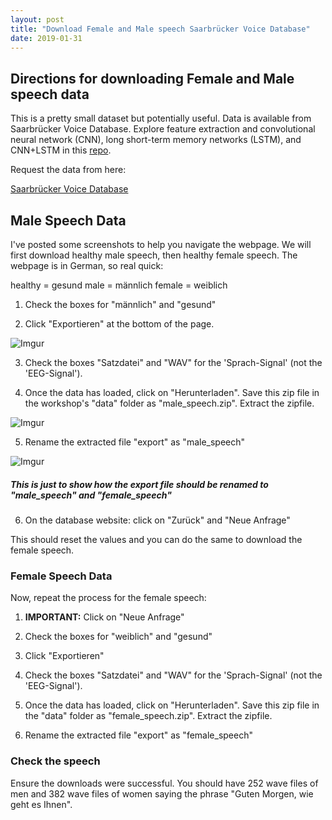```yaml
---
layout: post
title: "Download Female and Male speech Saarbrücker Voice Database"
date: 2019-01-31
---
```


## Directions for downloading Female and Male speech data

This is a pretty small dataset but potentially useful. Data is available from Saarbrücker Voice Database. Explore feature extraction and convolutional neural network (CNN), long short-term memory networks (LSTM), and CNN+LSTM in this <a href="https://github.com/a-n-rose/speech-recognition-projects/tree/master/speech_commands">repo</a>.

Request the data from here: 

<a href="http://www.stimmdatenbank.coli.uni-saarland.de/index.php4#target">Saarbrücker Voice Database</a>

## Male Speech Data

I've posted some screenshots to help you navigate the webpage. We will first download healthy male speech, then healthy female speech. The webpage is in German, so real quick: 

healthy = gesund
male = männlich
female = weiblich


1) Check the boxes for "männlich" and "gesund"

2) Click "Exportieren" at the bottom of the page.

![Imgur](https://i.imgur.com/KcKSA4x.png)

3) Check the boxes "Satzdatei" and "WAV" for the 'Sprach-Signal' (not the 'EEG-Signal').

4) Once the data has loaded, click on "Herunterladen". Save this zip file in the workshop's "data" folder as "male_speech.zip". Extract the zipfile. 

![Imgur](https://i.imgur.com/26Fz5EE.png)

5) Rename the extracted file "export" as "male_speech"

![Imgur](https://i.imgur.com/SHhfjxM.png)
##### This is just to show how the export file should be renamed to "male_speech" and "female_speech"

6) On the database website: click on "Zurück" and "Neue Anfrage"

This should reset the values and you can do the same to download the female speech.

### Female Speech Data

Now, repeat the process for the female speech: 

1) **IMPORTANT:** Click on "Neue Anfrage"

2) Check the boxes for "weiblich" and "gesund"

3) Click "Exportieren"

4) Check the boxes "Satzdatei" and "WAV" for the 'Sprach-Signal' (not the 'EEG-Signal').

5) Once the data has loaded, click on "Herunterladen". Save this zip file in the "data" folder as "female_speech.zip". Extract the zipfile. 

6) Rename the extracted file "export" as "female_speech"

### Check the speech

Ensure the downloads were successful. You should have 252 wave files of men and 382 wave files of women saying the phrase "Guten Morgen, wie geht es Ihnen". 
